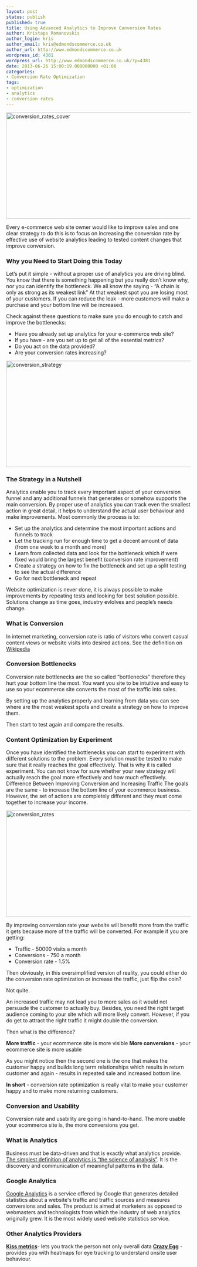 ```yaml
---
layout: post
status: publish
published: true
title: Using Advanced Analytics to Improve Conversion Rates
author: Kristaps Romanovskis
author_login: kris
author_email: kris@edmondscommerce.co.uk
author_url: http://www.edmondscommerce.co.uk
wordpress_id: 4381
wordpress_url: http://www.edmondscommerce.co.uk/?p=4381
date: 2013-06-26 15:00:19.000000000 +01:00
categories:
- Conversion Rate Optimization
tags:
- optimization
- analytics
- conversion rates
---
```

<a href="{% img  ({{ site.url }}/assets/conversion_rates_cover.png %}"><img src="{% img  ({{ site.url }}/assets/conversion_rates_cover.png %}" alt="conversion_rates_cover" width="671" height="290" class="alignleft size-full wp-image-4387" /></a>

Every e-commerce web site owner would like to improve sales and one clear strategy to do this is to focus on increasing the conversion rate by effective use of website analytics leading to tested content changes that improve conversion.

<h3>Why you Need to Start Doing this Today</h3>
Let’s put it simple - without a proper use of analytics you are driving blind. You know that there is something happening but you really don’t know why, nor you can identify the bottleneck. We all know the saying - “A chain is only as strong as its weakest link” At that weakest spot you are losing most of your customers. If you can reduce the leak - more customers will make a purchase and your bottom line will be increased. 

Check against these questions to make sure you do enough to catch and improve the bottlenecks:

<ul>
<li>Have you already set up analytics for your e-commerce web site? </li>
<li>If you have - are you set up to get all of the essential metrics? </li>
<li>Do you act on the data provided? </li>
<li>Are your conversion rates increasing?</li>
</ul>

<a href="{% img  ({{ site.url }}/assets/conversion_strategy.png %}"><img src="{% img  ({{ site.url }}/assets/conversion_strategy.png %}" alt="conversion_strategy" width="671" height="290" class="alignleft size-full wp-image-4388" /></a>

<h3>The Strategy in a Nutshell</h3>
Analytics enable you to track every important aspect of your conversion funnel and any additional funnels that generates or somehow supports the main conversion. By proper use of analytics you can track even the smallest action in great detail, it helps to understand the actual user behaviour and make improvements. Most commonly the process is to:
<ul>
<li>Set up the analytics and determine the most important actions and funnels to track</li>
<li>Let the tracking run for enough time to get a decent amount of data (from one week to a month and more)</li>
<li>Learn from collected data and look for the bottleneck which if were fixed would bring the largest benefit (conversion rate improvement) </li>
<li>Create a strategy on how to fix the bottleneck and set up a split testing to see the actual difference</li>
<li>Go for next bottleneck and repeat</li>
</ul>
Website optimization is never done, it is always possible to make improvements by repeating tests and looking for best solution possible. Solutions change as time goes, industry evlolves and people’s needs change.

<h3>What is Conversion</h3>
In internet marketing, conversion rate is ratio of visitors who convert casual content views or website visits into desired actions. See the definition on <a href="http://en.wikipedia.org/wiki/Conversion_rate" target="_blank">Wikipedia</a>

<h3>Conversion Bottlenecks</h3>
Conversion rate bottlenecks are the so called “bottlenecks” therefore they hurt your bottom line the most. You want you site to be intuitive and easy to use so your ecommerce site converts the most of the traffic into sales. 

By setting up the analytics properly and learning from data you can see where are the most weakest spots and create a strategy on how to improve them.

Then start to test again and compare the results.

<h3>Content Optimization by Experiment</h3>
Once you have identified the bottlenecks you can start to experiment with different solutions to the problem. Every solution must be tested to make sure that it really reaches the goal effectively. That is why it is called experiment. You can not know for sure whether your new strategy will actually reach the goal more effectively and how much effectively. 
Difference Between Improving Conversion and Increasing Traffic
The goals are the same - to increase the bottom line of your ecommerce business. However, the set of actions are completely different and they must come together to increase your income.


<a href="{% img  ({{ site.url }}/assets/conversion_rates.png %}"><img src="{% img  ({{ site.url }}/assets/conversion_rates.png %}" alt="conversion_rates" width="671" height="290" class="alignleft size-full wp-image-4386" /></a>


By improving conversion rate your website will benefit more from the traffic it gets because more of the traffic will be converted. For example if you are getting:
<ul>
<li>Traffic - 50000 visits a month</li>
<li>Conversions - 750 a month</li>
<li>Conversion rate - 1.5%</li>
</ul>
Then obviously, in this oversimplified version of reality, you could either do the conversion rate optimization or increase the traffic, just flip the coin?

Not quite.

An increased traffic may not lead you to more sales as it would not persuade the customer to actually buy. Besides, you need the right target audience coming to your site which will more likely convert. However, if you do get to attract the right traffic it might double the conversion. 

Then what is the difference?

<strong>More traffic</strong> - your ecommerce site is more visible
<strong>More conversions</strong> - your ecommerce site is more usable

As you might notice then the second one is the one that makes the customer happy and builds long term relationships which results in return customer and again - results in repeated sale and increased bottom line.

<strong>In short</strong> - conversion rate optimization is really vital to make your customer happy and to make more returning customers.

<h3>Conversion and Usability</h3>
Conversion rate and usability are going in hand-to-hand. The more usable your ecommerce site is, the more conversions you get.

<h3>What is Analytics</h3>
Business must be data-driven and that is exactly what analytics provide. <a href="http://en.wikipedia.org/wiki/Analytics" target="_blank">The simplest definition of analytics is “the science of analysis”</a>. It is the discovery and communication of meaningful patterns in the data. 

<h3>Google Analytics</h3>
<a href="http://www.google.co.uk/analytics/" target="_blank">Google Analytics</a> is a service offered by Google that generates detailed statistics about a website's traffic and traffic sources and measures conversions and sales. The product is aimed at marketers as opposed to webmasters and technologists from which the industry of web analytics originally grew. It is the most widely used website statistics service. 

<h3>Other Analytics Providers</h3>
<strong><a href="http://www.kissmetrics.com/why" target="_blank">Kiss metrics</a></strong>- lets you track the person not only overall data
<strong><a href="http://www.crazyegg.com/" target="_blank">Crazy Egg</a></strong> - provides you with heatmaps for eye tracking to understand onsite user behaviour.

